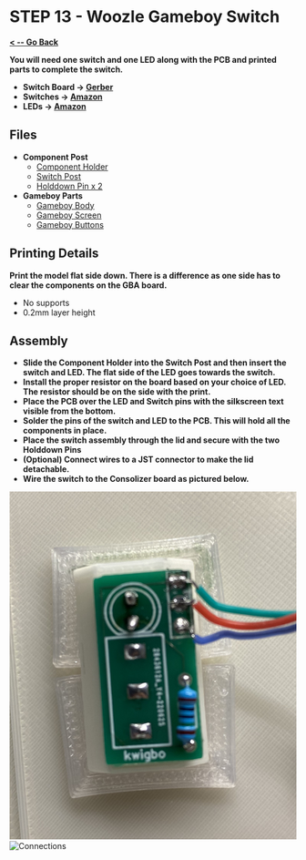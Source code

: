 # STEP 13 - Woozle Gameboy Switch

**[< -- Go Back](../README.md)**

**You will need one switch and one LED along with the PCB and printed parts to complete the switch.**

* **Switch Board -> [Gerber](../Woozle%20Switch%20Gerber)**
* **Switches -> [Amazon](https://a.co/d/1mCzNco)**
* **LEDs -> [Amazon](https://a.co/d/bPgX2ja)**

## Files

* **Component Post**
	* [Component Holder](../Models%20-%20Features/Woozle%20Switch/Switch%20Component%20Holder.3mf)
	* [Switch Post](../Models%20-%20Features/Woozle%20Switch/Switch%20Post.3mf)
	* [Holddown Pin x 2](../Models%20-%20Features/Hold%20Down%20Pin.3mf)
* **Gameboy Parts**
	* [Gameboy Body](../Models%20-%20Features/Woozle%20Switch/Gameboy%20Switch%20Body.3mf)
	* [Gameboy Screen](../Models%20-%20Features/Woozle%20Switch/Gameboy%20Switch%20Screen.3mf)
	* [Gameboy Buttons](../Models%20-%20Features/Woozle%20Switch/Gameboy%20Switch%20Buttons.3mf)

## Printing Details

**Print the model flat side down. There is a difference as one side has to clear the components on the GBA board.**

* No supports
* 0.2mm layer height

## Assembly

* **Slide the Component Holder into the Switch Post and then insert the switch and LED. The flat side of the LED goes towards the switch.**
* **Install the proper resistor on the board based on your choice of LED. The resistor should be on the side with the print.**
* **Place the PCB over the LED and Switch pins with the silkscreen text visible from the bottom.**
* **Solder the pins of the switch and LED to the PCB. This will hold all the components in place.**
* **Place the switch assembly through the lid and secure with the two Holddown Pins**
* **(Optional) Connect wires to a JST connector to make the lid detachable.**
* **Wire the switch to the Consolizer board as pictured below.**

![PCB](../Images/Woozle/Switch/PCB.png "PCB")
![Connections](../Images/Woozle/Switch/Connections.png "Connections")



